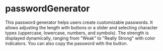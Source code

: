 # passwordGenerator
This password generator helps users create customizable passwords. It allows adjusting the length with buttons or a slider and selecting character types (uppercase, lowercase, numbers, and symbols). The strength is displayed dynamically, ranging from "Weak" to "Really Strong" with color indicators. You can also copy the password with the button.
